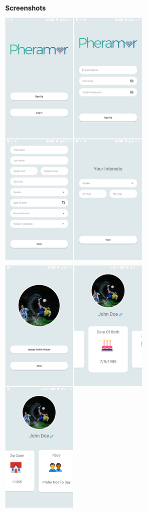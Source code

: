 ## Screenshots

<img src="screenshots/Screenshot1.jpg" width="216"> <img src="screenshots/Screenshot2.jpg" width="216">
<img src="screenshots/Screenshot3.jpg" width="216"> <img src="screenshots/Screenshot4.jpg" width="216">

<img src="screenshots/Screenshot5.jpg" width="216"> <img src="screenshots/Screenshot6.jpg" width="216">
<img src="screenshots/Screenshot7.jpg" width="216"> 
